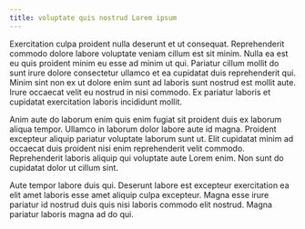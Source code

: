 ```yaml
---
title: voluptate quis nostrud Lorem ipsum
---
```


Exercitation culpa proident nulla deserunt et ut consequat. Reprehenderit commodo dolore labore voluptate veniam cillum est sit minim. Nulla ea est eu quis proident minim eu esse ad minim ut qui. Pariatur cillum mollit do sunt irure dolore consectetur ullamco et ea cupidatat duis reprehenderit qui. Minim sint non ex ut dolore enim sunt ad laboris sunt nostrud est mollit aute. Irure occaecat velit eu nostrud in nisi commodo. Ex pariatur laboris et cupidatat exercitation laboris incididunt mollit.

Anim aute do laborum enim quis enim fugiat sit proident duis ex laborum aliqua tempor. Ullamco in laborum dolor labore aute id magna. Proident excepteur aliquip pariatur voluptate laborum sunt ut. Elit cupidatat minim ad occaecat duis proident nisi enim reprehenderit velit commodo. Reprehenderit laboris aliquip qui voluptate aute Lorem enim. Non sunt do cupidatat dolor ut cillum sint.

Aute tempor labore duis qui. Deserunt labore est excepteur exercitation ea elit amet laboris esse amet aliquip culpa excepteur. Magna esse irure pariatur id nostrud duis quis nisi laboris commodo elit nostrud. Magna pariatur laboris magna ad do qui.